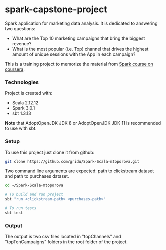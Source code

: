 # spark-capstone-project
Spark application for marketing data analysis. It is dedicated to answering two questions:
* What are the Top 10 marketing campaigns that bring the biggest revenue?
* What is the most popular (i.e. Top) channel that drives the highest amount of unique sessions with the App in each campaign?

This is a training project to memorize the material from [Spark course on coursera](https://www.coursera.org/learn/scala-spark-big-data/home/welcome). 

### Technologies
Project is created with:
* Scala 2.12.12
* Spark 3.0.1
* sbt 1.3.13

__Note__ that AdoptOpenJDK JDK 8 or AdoptOpenJDK JDK 11 is recommended to use with sbt.

### Setup
To use this project just clone it from github:
```bash
git clone https://github.com/gridu/Spark-Scala-mtoporova.git
```

Two command line arguments are expected: path to clickstream dataset and path to purchases dataset.
```bash
cd ~/Spark-Scala-mtoporova

# To build and run project
sbt "run <clickstream-path> <purchases-path>"

# To run tests
sbt test
```

### Output
The output is two csv files located in "topChannels" and "topTenCampaigns" folders in the root folder of the project. 